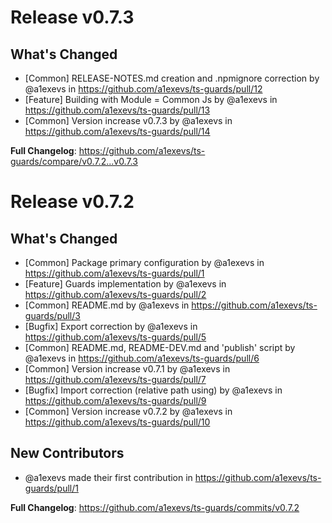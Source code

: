 # Release v0.7.3
## What's Changed
* [Common] RELEASE-NOTES.md creation and .npmignore correction by @a1exevs in https://github.com/a1exevs/ts-guards/pull/12
* [Feature] Building with Module = Common Js by @a1exevs in https://github.com/a1exevs/ts-guards/pull/13
* [Common] Version increase v0.7.3 by @a1exevs in https://github.com/a1exevs/ts-guards/pull/14

**Full Changelog**: https://github.com/a1exevs/ts-guards/compare/v0.7.2...v0.7.3

# Release v0.7.2
## What's Changed
* [Common] Package primary configuration by @a1exevs in https://github.com/a1exevs/ts-guards/pull/1
* [Feature] Guards implementation by @a1exevs in https://github.com/a1exevs/ts-guards/pull/2
* [Common] README.md by @a1exevs in https://github.com/a1exevs/ts-guards/pull/3
* [Bugfix] Export correction by @a1exevs in https://github.com/a1exevs/ts-guards/pull/5
* [Common] README.md, README-DEV.md and 'publish' script by @a1exevs in https://github.com/a1exevs/ts-guards/pull/6
* [Common] Version increase v0.7.1 by @a1exevs in https://github.com/a1exevs/ts-guards/pull/7
* [Bugfix] Import correction (relative path using) by @a1exevs in https://github.com/a1exevs/ts-guards/pull/9
* [Common] Version increase v0.7.2 by @a1exevs in https://github.com/a1exevs/ts-guards/pull/10

## New Contributors
* @a1exevs made their first contribution in https://github.com/a1exevs/ts-guards/pull/1

**Full Changelog**: https://github.com/a1exevs/ts-guards/commits/v0.7.2